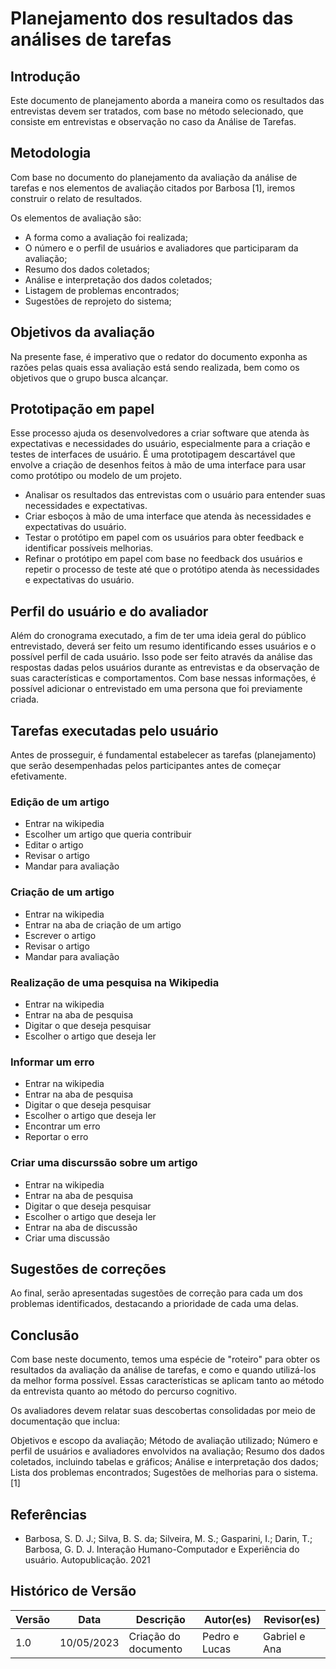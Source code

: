 # Planejamento dos resultados das análises de tarefas

## Introdução

Este documento de planejamento aborda a maneira como os resultados das entrevistas devem ser tratados, com base no método selecionado, que consiste em entrevistas e observação no caso da Análise de Tarefas.

## Metodologia

Com base no documento do planejamento da avaliação da análise de tarefas e nos elementos de avaliação citados por Barbosa [1], iremos construir o relato de resultados.

Os elementos de avaliação são:

- A forma como a avaliação foi realizada;
- O número e o perfil de usuários e avaliadores que participaram da avaliação;
- Resumo dos dados coletados;
- Análise e interpretação dos dados coletados;
- Listagem de problemas encontrados;
- Sugestões de reprojeto do sistema;

## Objetivos da avaliação

Na presente fase, é imperativo que o redator do documento exponha as razões pelas quais essa avaliação está sendo realizada, bem como os objetivos que o grupo busca alcançar.

## Prototipação em papel

Esse processo ajuda os desenvolvedores a criar software que atenda às expectativas e necessidades do usuário, especialmente para a criação e testes de interfaces de usuário. É uma prototipagem descartável que envolve a criação de desenhos feitos à mão de uma interface para usar como protótipo ou modelo de um projeto.

- Analisar os resultados das entrevistas com o usuário para entender suas necessidades e expectativas.
- Criar esboços à mão de uma interface que atenda às necessidades e expectativas do usuário.
- Testar o protótipo em papel com os usuários para obter feedback e identificar possíveis melhorias.
- Refinar o protótipo em papel com base no feedback dos usuários e repetir o processo de teste até que o protótipo atenda às necessidades e expectativas do usuário.

## Perfil do usuário e do avaliador

Além do cronograma executado, a fim de ter uma ideia geral do público entrevistado, deverá ser feito um resumo identificando esses usuários e o possível perfil de cada usuário. Isso pode ser feito através da análise das respostas dadas pelos usuários durante as entrevistas e da observação de suas características e comportamentos. Com base nessas informações, é possível adicionar o entrevistado em uma persona que foi previamente criada.

## Tarefas executadas pelo usuário

Antes de prosseguir, é fundamental estabelecer as tarefas (planejamento) que serão desempenhadas pelos participantes antes de começar efetivamente.

### Edição de um artigo

- Entrar na wikipedia
- Escolher um artigo que queria contribuir
- Editar o artigo
- Revisar o artigo
- Mandar para avaliação

### Criação de um artigo

- Entrar na wikipedia
- Entrar na aba de criação de um artigo
- Escrever o artigo
- Revisar o artigo
- Mandar para avaliação

### Realização de uma pesquisa na Wikipedia

- Entrar na wikipedia
- Entrar na aba de pesquisa
- Digitar o que deseja pesquisar
- Escolher o artigo que deseja ler

### Informar um erro

- Entrar na wikipedia
- Entrar na aba de pesquisa
- Digitar o que deseja pesquisar
- Escolher o artigo que deseja ler
- Encontrar um erro
- Reportar o erro

### Criar uma discurssão sobre um artigo

- Entrar na wikipedia
- Entrar na aba de pesquisa
- Digitar o que deseja pesquisar
- Escolher o artigo que deseja ler
- Entrar na aba de discussão
- Criar uma discussão

## Sugestões de correções

Ao final, serão apresentadas sugestões de correção para cada um dos problemas identificados, destacando a prioridade de cada uma delas.

## Conclusão

Com base neste documento, temos uma espécie de "roteiro" para obter os resultados da avaliação da análise de tarefas, e como e quando utilizá-los da melhor forma possível. Essas características se aplicam tanto ao método da entrevista quanto ao método do percurso cognitivo.

Os avaliadores devem relatar suas descobertas consolidadas por meio de documentação que inclua:

Objetivos e escopo da avaliação;
Método de avaliação utilizado;
Número e perfil de usuários e avaliadores envolvidos na avaliação;
Resumo dos dados coletados, incluindo tabelas e gráficos;
Análise e interpretação dos dados;
Lista dos problemas encontrados;
Sugestões de melhorias para o sistema. [1]

## Referências

- Barbosa, S. D. J.; Silva, B. S. da; Silveira, M. S.; Gasparini, I.; Darin, T.; Barbosa, G. D. J. Interação Humano-Computador e Experiência do usuário. Autopublicação. 2021

## Histórico de Versão

| Versão | Data       | Descrição                      | Autor(es) | Revisor(es) |
| ------ | ---------- | ------------------------------ | --------- | ----------- |
| 1.0    | 10/05/2023 | Criação do documento           | Pedro e Lucas     | Gabriel e Ana         | 
